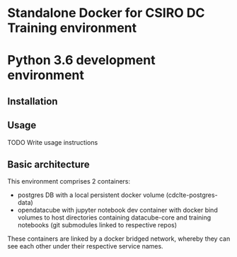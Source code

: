 # Standalone Docker for CSIRO DC Training environment
# Python 3.6 development environment

## Installation



## Usage
TODO Write usage instructions


## Basic architecture

This environment comprises 2 containers:
- postgres DB with a local persistent docker volume (cdclte-postgres-data)
- opendatacube with jupyter notebook dev container with docker bind volumes to host directories containing datacube-core and training notebooks (git submodules linked to respective repos)

These containers are linked by a docker bridged network, whereby they can see each other under their respective service names.
